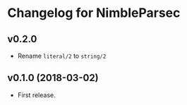 # Changelog for NimbleParsec

## v0.2.0

  * Rename `literal/2` to `string/2`

## v0.1.0 (2018-03-02)

  * First release.
